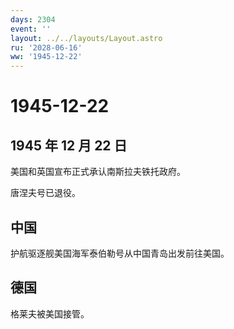 ```yaml
---
days: 2304
event: ''
layout: ../../layouts/Layout.astro
ru: '2028-06-16'
ww: '1945-12-22'
---
```


# 1945-12-22

## 1945 年 12 月 22 日

美国和英国宣布正式承认南斯拉夫铁托政府。

唐涅夫号已退役。

## 中国

护航驱逐舰美国海军泰伯勒号从中国青岛出发前往美国。

## 德国

格莱夫被美国接管。